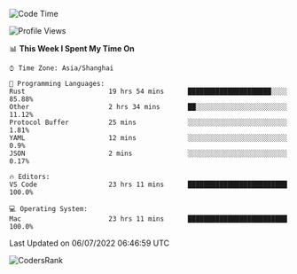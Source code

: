 <!--START_SECTION:waka-->
![Code Time](http://img.shields.io/badge/Code%20Time-1%2C464%20hrs%2038%20mins-blue)

![Profile Views](http://img.shields.io/badge/Profile%20Views-29-blue)

📊 **This Week I Spent My Time On** 

```text
⌚︎ Time Zone: Asia/Shanghai

💬 Programming Languages: 
Rust                     19 hrs 54 mins      █████████████████████░░░░   85.88% 
Other                    2 hrs 34 mins       ██░░░░░░░░░░░░░░░░░░░░░░░   11.12% 
Protocol Buffer          25 mins             ░░░░░░░░░░░░░░░░░░░░░░░░░   1.81% 
YAML                     12 mins             ░░░░░░░░░░░░░░░░░░░░░░░░░   0.9% 
JSON                     2 mins              ░░░░░░░░░░░░░░░░░░░░░░░░░   0.17%

🔥 Editors: 
VS Code                  23 hrs 11 mins      █████████████████████████   100.0%

💻 Operating System: 
Mac                      23 hrs 11 mins      █████████████████████████   100.0%

```


 Last Updated on 06/07/2022 06:46:59 UTC
<!--END_SECTION:waka-->

![CodersRank](https://cr-skills-chart-widget.azurewebsites.net/api/api?username=BugenZhao&padding=16&tooltip=true&branding=false&sort-by-score=true&skills=Rust%2C%20Swift%2C%20C%2C%20TypeScript%2C%20Java%2C%20Go%2C%20Dart%2C%20C%2B%2B%2C%20Python%2C%20Assembly%2C%20Shell%2C%20Kotlin)
